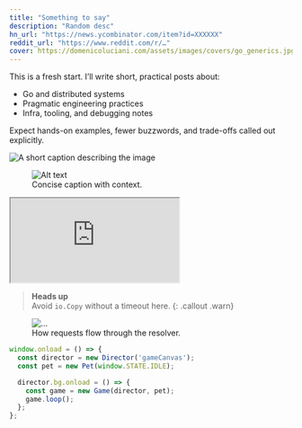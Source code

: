 ```yaml
---
title: "Something to say"
description: "Random desc"
hn_url: "https://news.ycombinator.com/item?id=XXXXXX"
reddit_url: "https://www.reddit.com/r/…"
cover: https://domenicoluciani.com/assets/images/covers/go_generics.jpg
---
```


This is a fresh start. I’ll write short, practical posts about:

- Go and distributed systems  
- Pragmatic engineering practices  
- Infra, tooling, and debugging notes

Expect hands-on examples, fewer buzzwords, and trade-offs called out explicitly.

![A short caption describing the image](/assets/images/xyz.webp)

<figure>
  <img src="/assets/images/xyz.webp" alt="Alt text" loading="lazy" decoding="async">
  <figcaption>Concise caption with context.</figcaption>
</figure>

<div class="video">
  <iframe src="https://www.youtube.com/embed/VIDEO_ID" allowfullscreen></iframe>
</div>


> **Heads up**  
> Avoid `io.Copy` without a timeout here.
{: .callout .warn}


<figure>
  <img src="/assets/images/x.webp" alt="..." />
  <figcaption>How requests flow through the resolver.</figcaption>
</figure>


```js
window.onload = () => {
  const director = new Director('gameCanvas');
  const pet = new Pet(window.STATE.IDLE);

  director.bg.onload = () => {
    const game = new Game(director, pet);
    game.loop();
  };
};
```

